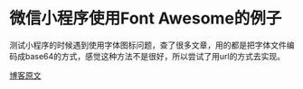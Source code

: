 # 微信小程序使用Font Awesome的例子
测试小程序的时候遇到使用字体图标问题，查了很多文章，用的都是把字体文件编码成base64的方式，感觉这种方法不是很好，所以尝试了用url的方式去实现。

[博客原文](https://www.chenky.com/?p=1794)
